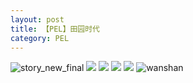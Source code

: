 ```yaml
---
layout: post
title: 【PEL】田园时代
category: PEL
---
```

![story_new_final](http://rjbwi03xh.hd-bkt.clouddn.com/img/story_new_final_0322.png)
![](http://rjbwd52rw.hd-bkt.clouddn.com/img/pel-good-time-220605-4.jpg)
![](http://rjbwd52rw.hd-bkt.clouddn.com/img/pel-good-time-220605-1.jpg)
![](http://rjbwd52rw.hd-bkt.clouddn.com/img/pel-good-time-220605-2.jpg)
![](http://rjbwd52rw.hd-bkt.clouddn.com/img/pel-good-time-220605-3.jpg)
![wanshan](http://rjbwi03xh.hd-bkt.clouddn.com/img/wanshan.png)





  




